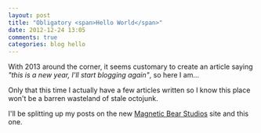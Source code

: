 ```yaml
---
layout: post
title: "Obligatory <span>Hello World</span>"
date: 2012-12-24 13:05
comments: true
categories: blog hello
---
```

With 2013 around the corner, it seems customary to create an article saying *"this is a new year, I'll start blogging again"*, so here I am...

Only that this time I actually have a few articles written so I know this place won't be a barren wasteland of stale octojunk.

I'll be splitting up my posts on the new [Magnetic Bear Studios](http://magneticbear.com) site and this one.
